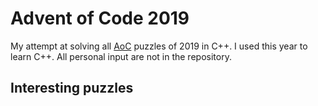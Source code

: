 # Advent of Code 2019

My attempt at solving all [AoC](https://adventofcode.com/2022) puzzles of 2019 in C++.
I used this year to learn C++.
All personal input are not in the repository.


## Interesting puzzles